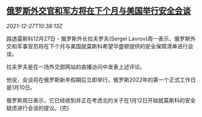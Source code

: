 <!--1640602863000-->
[俄罗斯外交官和军方将在下个月与美国举行安全会谈](https://cn.reuters.com/article/russian-usa-security-talks-jan-1227-mon-idCNKBS2J60JI)
------

<div><i>2021-12-27T10:38:13Z</i></div><p>路透莫斯科12月27日 - 俄罗斯外长拉夫罗夫(Sergei Lavrov)周一表示，俄罗斯外交和军事官员将在下个月与美国就莫斯科希望华盛顿提供的安全保障清单进行会谈。</p><p>拉夫罗夫是在一场外交部网站的直播访问中发表上述评论。</p><p>他说，会谈将在俄罗斯新年假期后立即举行。俄罗斯2022年的第一个正式工作日是1月10日。</p><p>俄罗斯周日表示，它已经收到并正在考虑北约关于在1月12日开始就莫斯科的安全疑虑进行会谈的提议。(完)</p>
